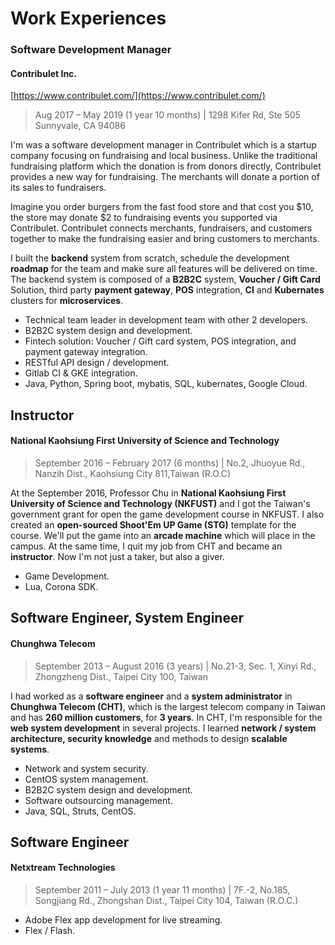 # Work Experiences

### Software Development Manager

#### Contribulet Inc. 

[https://www.contribulet.com/](https://www.contribulet.com/)

> Aug 2017 – May 2019 \(1 year 10 months\) \| 1298 Kifer Rd, Ste 505 Sunnyvale, CA 94086

I'm was a software development manager in Contribulet which is a startup company focusing on fundraising and local business. Unlike the traditional fundraising platform which the donation is from donors directly, Contribulet provides a new way for fundraising. The merchants will donate a portion of its sales to fundraisers.

Imagine you order burgers from the fast food store and that cost you $10, the store may donate $2 to fundraising events you supported via Contribulet. Contribulet connects merchants, fundraisers, and customers together to make the fundraising easier and bring customers to merchants.

I built the **backend** system from scratch, schedule the development **roadmap** for the team and make sure all features will be delivered on time. The backend system is composed of a **B2B2C** system, **Voucher / Gift Card** Solution, third party **payment gateway**, **POS** integration, **CI** and **Kubernates** clusters for  **microservices**.

* Technical team leader in development team with other 2 developers.
* B2B2C system design and development.
* Fintech solution: Voucher / Gift card system, POS integration, and payment gateway integration.
* RESTful API design / development.
* Gitlab CI & GKE integration.
* Java, Python, Spring boot, mybatis, SQL, kubernates, Google Cloud.

## Instructor

#### National Kaohsiung First University of Science and Technology 

> September 2016 – February 2017 \(6 months\) \| No.2, Jhuoyue Rd., Nanzih Dist., Kaohsiung City 811,Taiwan \(R.O.C\)

At the September 2016, Professor Chu in **National Kaohsiung First University of Science and Technology \(NKFUST\)** and I got the Taiwan's government grant for open the game development course in NKFUST. I also created an **open-sourced Shoot'Em UP Game \(STG\)** template for the course. We'll put the game into an **arcade machine** which will place in the campus. At the same time, I quit my job from CHT and became an **instructor**. Now I'm not just a taker, but also a giver.

* Game Development.
* Lua, Corona SDK.

## Software Engineer, System Engineer

#### Chunghwa Telecom 

> September 2013 – August 2016 \(3 years\) \| No.21-3, Sec. 1, Xinyi Rd., Zhongzheng Dist., Taipei City 100, Taiwan

I had worked as a **software engineer** and a **system administrator** in **Chunghwa Telecom \(CHT\)**, which is the largest telecom company in Taiwan and has **260 million customers**, for **3 years**. In CHT, I'm responsible for the **web system development** in several projects. I learned **network / system architecture, security knowledge** and methods to design **scalable systems**. 

* Network and system security.
* CentOS system management.
* B2B2C system design and development.
* Software outsourcing management.
* Java, SQL, Struts, CentOS.

## Software Engineer

#### Netxtream Technologies 

> September 2011 – July 2013 \(1 year 11 months\) \| 7F.-2, No.185, Songjiang Rd., Zhongshan Dist., Taipei City 104, Taiwan \(R.O.C.\)

* Adobe Flex app development for live streaming.
* Flex / Flash.

